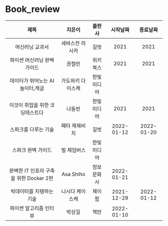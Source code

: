 # Book_review

|제목|지은이|출판사|시작날짜|종료날짜
|:---:|:---:|:---:|:---:|:---:|
|머신러닝 교과서|세바스찬 라시카|길벗|2021|2021
|파이썬 머신러닝 완벽가이드|권철민|위키북스|2021|2021 
|데이터가 뛰어노는 AI 놀이터,캐글|가도와키 다이스케|한빛미디어| 
|이것이 취업을 위한 코딩테스트다|나동빈|한빛미디어|2021|2021 
|스파크를 다루는 기술|페타 제체비치|길벗|2022-01-12| 2022-01-20 
|스파크 완벽 가이드|빌 체임버스|한빛미디어| 
|완벽한 IT 인프라 구축을 위한 Docker 2판|Asa Shiho|정보문화사| 2022-01-21|
|빅데이터를 지탱하는 기술|니시다 케이스케|제이펍| 2021-12-29|2022-01-12
|파이썬 알고리즘 인터뷰|박상길|책만|2022-01-10|
